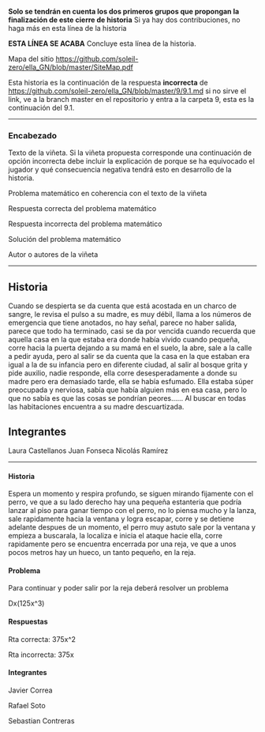 
**Solo se tendrán en cuenta los dos primeros grupos que propongan la finalización de este cierre de historia** Si ya hay dos contribuciones, no haga más en esta línea de la historia

**ESTA LÍNEA SE ACABA** Concluye esta línea de la historia. 

Mapa del sitio https://github.com/soleil-zero/ella_GN/blob/master/SiteMap.pdf

Esta historia es la continuación de la respuesta **incorrecta** de https://github.com/soleil-zero/ella_GN/blob/master/9/9.1.md si no sirve el link, 
ve a la branch master en el repositorio y entra a la carpeta 9, esta es la continuación del 9.1.


**********************************************************************
### Encabezado

Texto de la viñeta. Si la viñeta propuesta corresponde una continuación de opción incorrecta debe incluir la explicación de porque se ha equivocado el jugador y qué consecuencia negativa tendrá esto en desarrollo de la historia.

Problema matemático en coherencia con el texto de la viñeta

Respuesta correcta del problema matemático

Respuesta incorrecta del problema matemático

Solución del problema matemático

Autor o autores de la viñeta
**********************************************************************
## Historia 
Cuando se despierta se da cuenta que está acostada en un charco de sangre, le revisa el pulso a su madre, es muy débil, llama a los números de emergencia que tiene anotados, no hay señal, parece no haber salida, parece que todo ha terminado, casi se da por vencida cuando recuerda que aquella casa en la que estaba era donde había vivido cuando pequeña, corre hacia la puerta dejando a su mamá en el suelo, la abre, sale a la calle a pedir ayuda, pero al salir se da cuenta que la casa en la que estaban era igual a la de su infancia pero en diferente ciudad, al salir al bosque grita y pide auxilio, nadie responde, ella corre desesperadamente a donde su madre pero era demasiado tarde, ella se había esfumado. Ella estaba súper preocupada y nerviosa, sabía que había alguien más en esa casa, pero lo que no sabía es que las cosas se pondrían peores...... Al buscar en todas las habitaciones encuentra a su madre descuartizada.

## Integrantes
Laura Castellanos
Juan Fonseca
Nicolás Ramírez 
**********************************************************************

#### Historia
Espera un momento y respira profundo, se siguen mirando fijamente con el perro, ve que a su lado derecho hay una pequeña estanteria que podría lanzar al piso para ganar tiempo con el perro, no lo piensa mucho y la lanza, sale rapidamente hacia la ventana y logra escapar, corre y se detiene adelante despues de un momento, el perro muy astuto sale por la ventana y empieza a buscarala, la localiza e inicia el ataque hacie ella, corre rapidamente pero se encuentra encerrada por una reja, ve que a unos pocos metros hay un hueco, un tanto pequeño, en la reja.

#### Problema
Para continuar y poder salir por la reja deberá resolver un problema

Dx(125x^3)

#### Respuestas

Rta correcta: 375x^2

Rta incorrecta: 375x

#### Integrantes
Javier Correa

Rafael Soto

Sebastian Contreras
